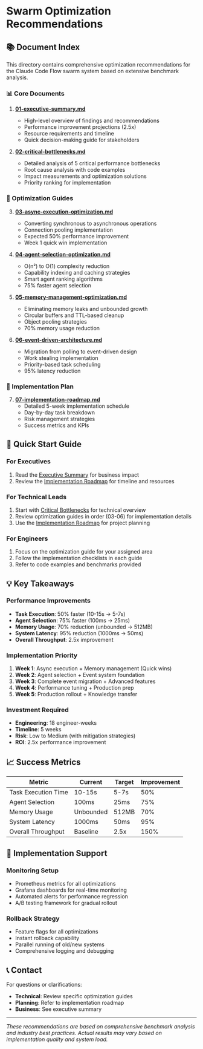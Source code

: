 # Swarm Optimization Recommendations

## 📚 Document Index

This directory contains comprehensive optimization recommendations for the Claude Code Flow swarm system based on extensive benchmark analysis.

### 📊 Core Documents

1. **[01-executive-summary.md](01-executive-summary.md)**
   - High-level overview of findings and recommendations
   - Performance improvement projections (2.5x)
   - Resource requirements and timeline
   - Quick decision-making guide for stakeholders

2. **[02-critical-bottlenecks.md](02-critical-bottlenecks.md)**
   - Detailed analysis of 5 critical performance bottlenecks
   - Root cause analysis with code examples
   - Impact measurements and optimization solutions
   - Priority ranking for implementation

### 🚀 Optimization Guides

3. **[03-async-execution-optimization.md](03-async-execution-optimization.md)**
   - Converting synchronous to asynchronous operations
   - Connection pooling implementation
   - Expected 50% performance improvement
   - Week 1 quick win implementation

4. **[04-agent-selection-optimization.md](04-agent-selection-optimization.md)**
   - O(n²) to O(1) complexity reduction
   - Capability indexing and caching strategies
   - Smart agent ranking algorithms
   - 75% faster agent selection

5. **[05-memory-management-optimization.md](05-memory-management-optimization.md)**
   - Eliminating memory leaks and unbounded growth
   - Circular buffers and TTL-based cleanup
   - Object pooling strategies
   - 70% memory usage reduction

6. **[06-event-driven-architecture.md](06-event-driven-architecture.md)**
   - Migration from polling to event-driven design
   - Work stealing implementation
   - Priority-based task scheduling
   - 95% latency reduction

### 📅 Implementation Plan

7. **[07-implementation-roadmap.md](07-implementation-roadmap.md)**
   - Detailed 5-week implementation schedule
   - Day-by-day task breakdown
   - Risk management strategies
   - Success metrics and KPIs

## 🎯 Quick Start Guide

### For Executives

1. Read the [Executive Summary](01-executive-summary.md) for business impact
2. Review the [Implementation Roadmap](07-implementation-roadmap.md) for timeline and resources

### For Technical Leads

1. Start with [Critical Bottlenecks](02-critical-bottlenecks.md) for technical overview
2. Review optimization guides in order (03-06) for implementation details
3. Use the [Implementation Roadmap](07-implementation-roadmap.md) for project planning

### For Engineers

1. Focus on the optimization guide for your assigned area
2. Follow the implementation checklists in each guide
3. Refer to code examples and benchmarks provided

## 💡 Key Takeaways

### Performance Improvements

- **Task Execution**: 50% faster (10-15s → 5-7s)
- **Agent Selection**: 75% faster (100ms → 25ms)
- **Memory Usage**: 70% reduction (unbounded → 512MB)
- **System Latency**: 95% reduction (1000ms → 50ms)
- **Overall Throughput**: 2.5x improvement

### Implementation Priority

1. **Week 1**: Async execution + Memory management (Quick wins)
2. **Week 2**: Agent selection + Event system foundation
3. **Week 3**: Complete event migration + Advanced features
4. **Week 4**: Performance tuning + Production prep
5. **Week 5**: Production rollout + Knowledge transfer

### Investment Required

- **Engineering**: 18 engineer-weeks
- **Timeline**: 5 weeks
- **Risk**: Low to Medium (with mitigation strategies)
- **ROI**: 2.5x performance improvement

## 📈 Success Metrics

| Metric | Current | Target | Improvement |
|--------|---------|--------|-------------|
| Task Execution Time | 10-15s | 5-7s | 50% |
| Agent Selection | 100ms | 25ms | 75% |
| Memory Usage | Unbounded | 512MB | 70% |
| System Latency | 1000ms | 50ms | 95% |
| Overall Throughput | Baseline | 2.5x | 150% |

## 🔧 Implementation Support

### Monitoring Setup

- Prometheus metrics for all optimizations
- Grafana dashboards for real-time monitoring
- Automated alerts for performance regression
- A/B testing framework for gradual rollout

### Rollback Strategy

- Feature flags for all optimizations
- Instant rollback capability
- Parallel running of old/new systems
- Comprehensive logging and debugging

## 📞 Contact

For questions or clarifications:

- **Technical**: Review specific optimization guides
- **Planning**: Refer to implementation roadmap
- **Business**: See executive summary

---

*These recommendations are based on comprehensive benchmark analysis and industry best practices. Actual results may vary based on implementation quality and system load.*
